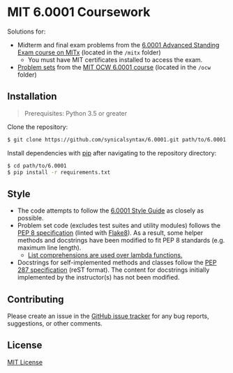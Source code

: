 # MIT 6.0001 Coursework

Solutions for:
* Midterm and final exam problems from the [6.0001 Advanced Standing Exam
  course on
  MITx](https://lms.mitx.mit.edu/courses/course-v1:MITx+6.0001.ASEr+Exam/course/)
  (located in the `/mitx` folder)
  * You must have MIT certificates installed to access the exam.
* [Problem
  sets](https://ocw.mit.edu/courses/electrical-engineering-and-computer-science/6-0001-introduction-to-computer-science-and-programming-in-python-fall-2016/assignments/)
  from the [MIT OCW 6.0001
  course](https://ocw.mit.edu/courses/electrical-engineering-and-computer-science/6-0001-introduction-to-computer-science-and-programming-in-python-fall-2016/index.htm)
  (located in the `/ocw` folder)


## Installation

> Prerequisites: Python 3.5 or greater

Clone the repository:
```sh
$ git clone https://github.com/synicalsyntax/6.0001.git path/to/6.0001
```

Install dependencies with [pip](https://pip.pypa.io/en/stable/) after
navigating to the repository directory:
```sh
$ cd path/to/6.0001
$ pip install -r requirements.txt
```

## Style

* The code attempts to follow the [6.0001 Style
  Guide](https://ocw.mit.edu/courses/electrical-engineering-and-computer-science/6-0001-introduction-to-computer-science-and-programming-in-python-fall-2016/assignments/MIT6_0001F16_StyleGuide.pdf)
  as closely as possible.
* Problem set code (excludes test suites and utility modules) follows the [PEP
  8 specification](https://www.python.org/dev/peps/pep-0008/) (linted with
  [Flake8](http://flake8.pycqa.org/en/latest/manpage.html)). As a result, some
  helper methods and docstrings have been modified to fit PEP 8 standards (e.g.
  maximum line length).
    * [List comprehensions are used over lambda
      functions.](https://www.artima.com/weblogs/viewpost.jsp?thread=98196)
* Docstrings for self-implemented methods and classes follow the [PEP 287
  specification](https://www.python.org/dev/peps/pep-0287/) (reST format). The
  content for docstrings initially implemented by the instructor(s) has not
  been modified.

## Contributing
Please create an issue in the [GitHub issue
tracker](https://github.com/synicalsyntax/6.0001/issues) for any bug reports,
suggestions, or other comments.

## License

[MIT License](LICENSE)
